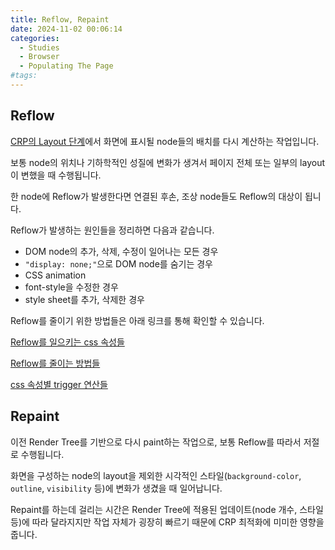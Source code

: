 ```yaml
---
title: Reflow, Repaint
date: 2024-11-02 00:06:14
categories:
  - Studies
  - Browser
  - Populating The Page
#tags:
---
```

## Reflow

[CRP의 Layout 단계](../crp#layout)에서 화면에 표시될 node들의 배치를 다시 계산하는 작업입니다.

보통 node의 위치나 기하학적인 성질에 변화가 생겨서 페이지 전체 또는 일부의 layout이 변했을 때 수행됩니다.

한 node에 Reflow가 발생한다면 연결된 후손, 조상 node들도 Reflow의 대상이 됩니다.

Reflow가 발생하는 원인들을 정리하면 다음과 같습니다.

- DOM node의 추가, 삭제, 수정이 일어나는 모든 경우
- `"display: none;"`으로 DOM node를 숨기는 경우
- CSS animation
- font-style을 수정한 경우
- style sheet를 추가, 삭제한 경우

Reflow를 줄이기 위한 방법들은 아래 링크를 통해 확인할 수 있습니다.

[Reflow를 일으키는 css 속성들](https://devhints.io/layout-thrashing)

[Reflow를 줄이는 방법들](https://zinee-world.tistory.com/295)

[css 속성별 trigger 연산들](https://csstriggers.com/)

## Repaint

이전 Render Tree를 기반으로 다시 paint하는 작업으로, 보통 Reflow를 따라서 저절로 수행됩니다.

화면을 구성하는 node의 layout을 제외한 시각적인 스타일(`background-color`, `outline`, `visibility` 등)에 변화가 생겼을 때 일어납니다.

Repaint를 하는데 걸리는 시간은 Render Tree에 적용된 업데이트(node 개수, 스타일 등)에 따라 달라지지만 작업 자체가 굉장히 빠르기 때문에 CRP 최적화에 미미한 영향을 줍니다.
